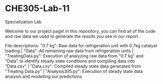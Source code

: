 # CHE305-Lab-11
Specialization Lab

Welcome to our project page!
In this repository, you can find all of the code and raw data we used to generate the results you see in our report. 

File descriptions:
"0.7 kg": Raw data for refrigeration unit with 0.7kg catalyst loading | 
"Data": All remaining raw data from refrigeration units | 
"TreatingData.py": Execution of analyzing raw data from "0.7 kg" and "Data" to identify steady state conditions and compiling data into "Data.csv" | 
"Data.csv": Compiled steady state data generated from "Treating Data.py" | 
"Analysis305.py": Execution of steady state data analysis and modelling our predictions

